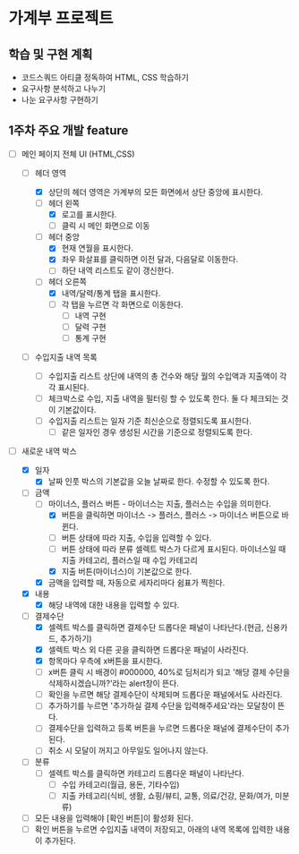 # 가계부 프로젝트

## 학습 및 구현 계획

- 코드스쿼드 아티클 정독하여 HTML, CSS 학습하기
- 요구사항 분석하고 나누기
- 나눈 요구사항 구현하기

## 1주차 주요 개발 feature

- [ ] 메인 페이지 전체 UI (HTML,CSS)

  - [ ] 헤더 영역

    - [x] 상단의 헤더 영역은 가계부의 모든 화면에서 상단 중앙에 표시한다.
    - [ ] 헤더 왼쪽
      - [x] 로고를 표시한다.
      - [ ] 클릭 시 메인 화면으로 이동
    - [ ] 헤더 중앙
      - [x] 현재 연월을 표시한다.
      - [x] 좌우 화살표를 클릭하면 이전 달과, 다음달로 이동한다.
      - [ ] 하단 내역 리스트도 같이 갱신한다.
    - [ ] 헤더 오른쪽
      - [x] 내역/달력/통계 탭을 표시한다.
      - [ ] 각 탭을 누르면 각 화면으로 이동한다.
        - [ ] 내역 구현
        - [ ] 달력 구현
        - [ ] 통계 구현

  - [ ] 수입지출 내역 목록

    - [ ] 수입지출 리스트 상단에 내역의 총 건수와 해당 월의 수입액과 지출액이 각각 표시된다.
    - [ ] 체크박스로 수입, 지출 내역을 필터링 할 수 있도록 한다. 둘 다 체크되는 것이 기본값이다.
    - [ ] 수입지출 리스트는 일자 기준 최신순으로 정렬되도록 표시한다.
      - [ ] 같은 일자인 경우 생성된 시간을 기준으로 정렬되도록 한다.

- [ ] 새로운 내역 박스
  - [x] 일자
    - [x] 날짜 인풋 박스의 기본값을 오늘 날짜로 한다. 수정할 수 있도록 한다.
  - [ ] 금액
    - [ ] 마이너스, 플러스 버튼 - 마이너스는 지출, 플러스는 수입을 의미한다.
      - [x] 버튼을 클릭하면 마이너스 -> 플러스, 플러스 -> 마이너스 버튼으로 바뀐다.
      - [ ] 버튼 상태에 따라 지출, 수입을 입력할 수 있다.
      - [ ] 버튼 상태에 따라 분류 셀렉트 박스가 다르게 표시된다. 마이너스일 때 지출 카테고리, 플러스일 때 수입 카테고리
      - [x] 지출 버튼(마이너스)이 기본값으로 한다.
    - [x] 금액을 입력할 때, 자동으로 세자리마다 쉼표가 찍힌다.
  - [x] 내용
    - [x] 해당 내역에 대한 내용을 입력할 수 있다.
  - [ ] 결제수단
    - [x] 셀렉트 박스를 클릭하면 결제수단 드롭다운 패널이 나타난다.(현금, 신용카드, 추가하기)
    - [x] 셀렉트 박스 외 다른 곳을 클릭하면 드롭다운 패널이 사라진다.
    - [x] 항목마다 우측에 x버튼을 표시한다.
    - [ ] x버튼 클릭 시 배경이 #000000, 40%로 딤처리가 되고 '해당 결제 수단을 삭제하시겠습니까?'라는 alert창이 뜬다.
    - [ ] 확인을 누르면 해당 결제수단이 삭제되며 드롭다운 패널에서도 사라진다.
    - [ ] 추가하기를 누르면 '추가하실 결제 수단을 입력해주세요'라는 모달창이 뜬다.
    - [ ] 결제수단을 입력하고 등록 버튼을 누르면 드롭다운 패널에 결제수단이 추가된다.
    - [ ] 취소 시 모달이 꺼지고 아무일도 일어나지 않는다.
  - [ ] 분류
    - [ ] 셀렉트 박스를 클릭하면 카테고리 드롭다운 패널이 나타난다.
      - [ ] 수입 카테고리(월급, 용돈, 기타수입)
      - [ ] 지출 카테고리(식비, 생활, 쇼핑/뷰티, 교통, 의료/건강, 문화/여가, 미분류)
  - [ ] 모든 내용을 입력해야 [확인 버튼]이 활성화 된다.
  - [ ] 확인 버튼을 누르면 수입지출 내역이 저장되고, 아래의 내역 목록에 입력한 내용이 추가된다.
